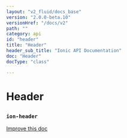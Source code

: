 ```yaml
---
layout: "v2_fluid/docs_base"
version: "2.0.0-beta.10"
versionHref: "/docs/v2"
path: ""
category: api
id: "header"
title: "Header"
header_sub_title: "Ionic API Documentation"
doc: "Header"
docType: "class"

---
```










<h1 class="api-title">
<a class="anchor" name="header" href="#header"></a>

Header
<h3><code>ion-header</code></h3>






</h1>

<a class="improve-v2-docs" href="http://github.com/driftyco/ionic/edit/master//src/components/toolbar/toolbar.ts#L4">
Improve this doc
</a>











<!-- @usage tag -->


<!-- @property tags -->



<!-- instance methods on the class -->


<!-- related link --><!-- end content block -->


<!-- end body block -->

